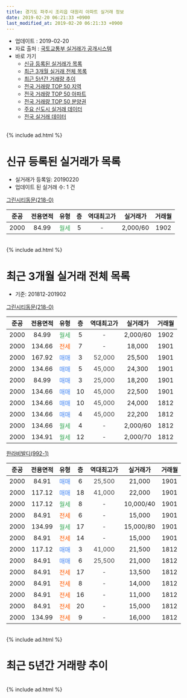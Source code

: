 ```yaml
---
title: 경기도 파주시 조리읍 대원리 아파트 실거래 정보
date: 2019-02-20 06:21:33 +0900
last_modified_at: 2019-02-20 06:21:33 +0900
---
```


* 업데이트 : 2019-02-20
* 자료 출처 : [국토교통부 실거래가 공개시스템](http://rt.molit.go.kr)
* 바로 가기
    * [신규 등록된 실거래가 목록](#신규-등록된-실거래가-목록)
    * [최근 3개월 실거래 전체 목록](#최근-3개월-실거래-전체-목록)
    * [최근 5년간 거래량 추이](#최근-5년간-거래량-추이)
    * [전국 거래량 TOP 50 지역](https://inasie.github.io/apt-trade-info/최근-3개월-전국에서-가장-거래가-많이-발생한-지역)
    * [전국 거래량 TOP 50 아파트](https://inasie.github.io/apt-trade-info/최근-3개월-전국에서-가장-거래가-많이-발생한-아파트)
    * [전국 거래량 TOP 50 분양권](https://inasie.github.io/apt-trade-info/최근-3개월-전국에서-가장-거래가-많이-발생한-분양권)
    * [주요 신도시 실거래 데이터](https://inasie.github.io/apt-trade-info/주요-신도시)
    * [전국 실거래 데이터](https://inasie.github.io/apt-trade-info/전국)
<br>
{% include ad.html %}
<br>

# 신규 등록된 실거래가 목록
* 실거래가 등록일: 20190220
* 업데이트 된 실거래 수: 1 건


[그린시티동문(218-0)](https://search.naver.com/search.naver?query=%EA%B2%BD%EA%B8%B0%EB%8F%84+%ED%8C%8C%EC%A3%BC%EC%8B%9C+%EC%A1%B0%EB%A6%AC%EC%9D%8D+%EB%8C%80%EC%9B%90%EB%A6%AC+%EA%B7%B8%EB%A6%B0%EC%8B%9C%ED%8B%B0%EB%8F%99%EB%AC%B8%28218-0%29)

|준공|전용면적|유형|층|역대최고가|실거래가|거래월|
|:---:|:---:|:---:|:---:|:---:|:---:|:---:|
|2000|84.99|<span style="color:#34a853">월세</span>|5|<span style="color:#444444">-</span>|2,000/60|1902|


<br>
{% include ad.html %}
<br>

# 최근 3개월 실거래 전체 목록
* 기준: 201812-201902


[그린시티동문(218-0)](https://search.naver.com/search.naver?query=%EA%B2%BD%EA%B8%B0%EB%8F%84+%ED%8C%8C%EC%A3%BC%EC%8B%9C+%EC%A1%B0%EB%A6%AC%EC%9D%8D+%EB%8C%80%EC%9B%90%EB%A6%AC+%EA%B7%B8%EB%A6%B0%EC%8B%9C%ED%8B%B0%EB%8F%99%EB%AC%B8%28218-0%29)

|준공|전용면적|유형|층|역대최고가|실거래가|거래월|
|:---:|:---:|:---:|:---:|:---:|:---:|:---:|
|2000|84.99|<span style="color:#34a853">월세</span>|5|<span style="color:#444444">-</span>|2,000/60|1902|
|2000|134.66|<span style="color:#ff5a00">전세</span>|7|<span style="color:#444444">-</span>|18,000|1901|
|2000|167.92|<span style="color:#4285f3">매매</span>|3|<span style="color:#444444">52,000</span>|25,500|1901|
|2000|134.66|<span style="color:#4285f3">매매</span>|5|<span style="color:#444444">45,000</span>|24,300|1901|
|2000|84.99|<span style="color:#4285f3">매매</span>|3|<span style="color:#444444">25,000</span>|18,200|1901|
|2000|134.66|<span style="color:#4285f3">매매</span>|10|<span style="color:#444444">45,000</span>|22,500|1901|
|2000|134.66|<span style="color:#4285f3">매매</span>|10|<span style="color:#444444">45,000</span>|24,000|1812|
|2000|134.66|<span style="color:#4285f3">매매</span>|4|<span style="color:#444444">45,000</span>|22,200|1812|
|2000|134.66|<span style="color:#34a853">월세</span>|4|<span style="color:#444444">-</span>|2,000/60|1812|
|2000|134.91|<span style="color:#34a853">월세</span>|12|<span style="color:#444444">-</span>|2,000/70|1812|

[한라비발디(992-1)](https://search.naver.com/search.naver?query=%EA%B2%BD%EA%B8%B0%EB%8F%84+%ED%8C%8C%EC%A3%BC%EC%8B%9C+%EC%A1%B0%EB%A6%AC%EC%9D%8D+%EB%8C%80%EC%9B%90%EB%A6%AC+%ED%95%9C%EB%9D%BC%EB%B9%84%EB%B0%9C%EB%94%94%28992-1%29)

|준공|전용면적|유형|층|역대최고가|실거래가|거래월|
|:---:|:---:|:---:|:---:|:---:|:---:|:---:|
|2000|84.91|<span style="color:#4285f3">매매</span>|6|<span style="color:#444444">25,500</span>|21,000|1901|
|2000|117.12|<span style="color:#4285f3">매매</span>|18|<span style="color:#444444">41,000</span>|22,000|1901|
|2000|117.12|<span style="color:#34a853">월세</span>|8|<span style="color:#444444">-</span>|10,000/40|1901|
|2000|84.91|<span style="color:#ff5a00">전세</span>|6|<span style="color:#444444">-</span>|15,000|1901|
|2000|134.99|<span style="color:#34a853">월세</span>|17|<span style="color:#444444">-</span>|15,000/80|1901|
|2000|84.91|<span style="color:#ff5a00">전세</span>|14|<span style="color:#444444">-</span>|15,000|1901|
|2000|117.12|<span style="color:#4285f3">매매</span>|3|<span style="color:#444444">41,000</span>|21,500|1812|
|2000|84.91|<span style="color:#4285f3">매매</span>|6|<span style="color:#444444">25,500</span>|21,000|1812|
|2000|84.91|<span style="color:#ff5a00">전세</span>|17|<span style="color:#444444">-</span>|13,500|1812|
|2000|84.91|<span style="color:#ff5a00">전세</span>|8|<span style="color:#444444">-</span>|14,000|1812|
|2000|84.91|<span style="color:#ff5a00">전세</span>|16|<span style="color:#444444">-</span>|11,000|1812|
|2000|84.91|<span style="color:#ff5a00">전세</span>|20|<span style="color:#444444">-</span>|15,000|1812|
|2000|134.99|<span style="color:#ff5a00">전세</span>|9|<span style="color:#444444">-</span>|16,000|1812|


<br>
{% include ad.html %}
<br>

# 최근 5년간 거래량 추이


<div style="width:100%;">
    <canvas id="deal_progress" height="200"></canvas>
</div>

<script>
new Chart(document.getElementById("deal_progress"), {
    type: 'line',
    data: {
        labels: ['201402','201403','201404','201405','201406','201407','201408','201409','201410','201411','201412','201501','201502','201503','201504','201505','201506','201507','201508','201509','201510','201511','201512','201601','201602','201603','201604','201605','201606','201607','201608','201609','201610','201611','201612','201701','201702','201703','201704','201705','201706','201707','201708','201709','201710','201711','201712','201801','201802','201803','201804','201805','201806','201807','201808','201809','201810','201811','201812','201901','201902'],
        datasets: [{
            label: '매매',
            pointRadius: 1,
            data: [15, 21, 14, 12, 15, 9, 20, 18, 23, 16, 9, 17, 12, 29, 23, 19, 34, 38, 22, 46, 28, 14, 14, 23, 20, 23, 32, 20, 28, 21, 23, 21, 20, 14, 8, 8, 9, 15, 16, 21, 31, 27, 16, 19, 16, 14, 8, 12, 7, 10, 10, 18, 14, 14, 3, 14, 9, 7, 4, 6, 0],
            borderColor: "rgba(255, 201, 14, 1)",
            backgroundColor: "rgba(255, 201, 14, 0.5)",
            fill: false,
            lineTension: 0
        },{
            label: '전월세',
            pointRadius: 1,
            data: [15, 17, 11, 16, 15, 18, 6, 8, 22, 13, 11, 8, 14, 13, 13, 24, 14, 16, 7, 10, 9, 10, 13, 14, 8, 9, 20, 15, 6, 15, 11, 13, 13, 8, 8, 9, 6, 15, 9, 15, 18, 15, 13, 10, 8, 10, 12, 12, 6, 10, 6, 10, 6, 6, 5, 11, 10, 5, 7, 5, 1],
            borderColor: "rgba(0, 141, 185, 1)",
            backgroundColor: "rgba(0, 141, 185, 0.5)",
            fill: false,
            lineTension: 0
        }
        ]
    },
    options: {
        responsive: true,
        title: {
            display: false
        },
        tooltips: {
            mode: 'index',
            intersect: false
        },
        hover: {
            mode: 'nearest',
            intersect: true
        },
        scales: {
            xAxes: [{
                display: true,
                scaleLabel: {
                    display: true,
                    labelString: '년/월'
                }
            }],
            yAxes: [{
                display: true,
                ticks: {
                    suggestedMin: 0,
                },
                scaleLabel: {
                    display: true,
                    labelString: '실거래 수'
                }
            }]
        }
    }
});

</script>


<br>
{% include ad.html %}
<br>

